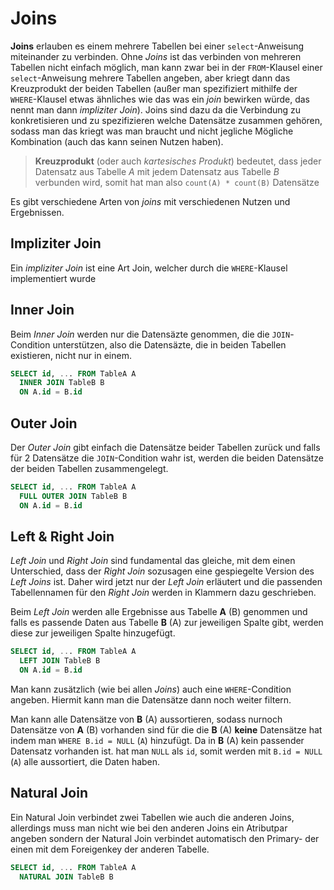 # Joins

**Joins** erlauben es einem mehrere Tabellen bei einer `select`-Anweisung miteinander zu verbinden. Ohne *Joins* ist das verbinden von mehreren Tabellen nicht einfach möglich, man kann zwar bei in der `FROM`-Klausel einer `select`-Anweisung mehrere Tabellen angeben, aber kriegt dann das Kreuzprodukt der beiden Tabellen (außer man spezifiziert mithilfe der `WHERE`-Klausel etwas ähnliches wie das was ein *join* bewirken würde, das nennt man dann *impliziter Join*). Joins sind dazu da die Verbindung zu konkretisieren und zu spezifizieren welche Datensätze zusammen gehören, sodass man das kriegt was man braucht und nicht jegliche Mögliche Kombination (auch das kann seinen Nutzen haben).

> **Kreuzprodukt** (oder auch *kartesisches Produkt*) bedeutet, dass jeder Datensatz aus Tabelle *A* mit jedem Datensatz aus Tabelle *B* verbunden wird, somit hat man also `count(A) * count(B)` Datensätze

Es gibt verschiedene Arten von *joins* mit verschiedenen Nutzen und Ergebnissen.

## Impliziter Join

Ein *impliziter Join* ist eine Art Join, welcher durch die `WHERE`-Klausel implementiert wurde

## Inner Join

Beim *Inner Join* werden nur die Datensäzte genommen, die die `JOIN`-Condition unterstützen, also die Datensäzte, die in beiden Tabellen existieren, nicht nur in einem.

```sql
SELECT id, ... FROM TableA A
  INNER JOIN TableB B
  ON A.id = B.id
```

## Outer Join

Der *Outer Join* gibt einfach die Datensätze beider Tabellen zurück und falls für 2 Datensätze die `JOIN`-Condition wahr ist, werden die beiden Datensätze der beiden Tabellen zusammengelegt.

```sql
SELECT id, ... FROM TableA A
  FULL OUTER JOIN TableB B
  ON A.id = B.id
```

## Left & Right Join

*Left Join* und *Right Join* sind fundamental das gleiche, mit dem einen Unterschied, dass der *Right Join* sozusagen eine gespiegelte Version des *Left Joins* ist. Daher wird jetzt nur der *Left Join* erläutert und die passenden Tabellennamen für den *Right Join* werden in Klammern dazu geschrieben.

Beim *Left Join* werden alle Ergebnisse aus Tabelle **A** (B) genommen und falls es passende Daten aus Tabelle **B** (A) zur jeweiligen Spalte gibt, werden diese zur jeweiligen Spalte hinzugefügt.

```sql
SELECT id, ... FROM TableA A
  LEFT JOIN TableB B
  ON A.id = B.id
```

Man kann zusätzlich (wie bei allen *Joins*) auch eine `WHERE`-Condition angeben. Hiermit kann man die Datensätze dann noch weiter filtern.

Man kann alle Datensätze von **B** (A) aussortieren, sodass nurnoch Datensätze von **A** (B) vorhanden sind für die die **B** (A) **keine** Datensätze hat indem man `WHERE B.id = NULL` (`A`) hinzufügt. Da in **B** (A) kein passender Datensatz vorhanden ist. hat man `NULL` als `id`, somit werden mit `B.id = NULL` (`A`) alle aussortiert, die Daten haben. 

## Natural Join
Ein Natural Join verbindet zwei Tabellen wie auch die anderen Joins, allerdings muss man nicht wie bei den anderen Joins ein Atributpar angeben sondern der Natural Join verbindet automatisch den Primary- der einen mit dem Foreigenkey der anderen Tabelle.

```sql
SELECT id, ... FROM TableA A
  NATURAL JOIN TableB B
```